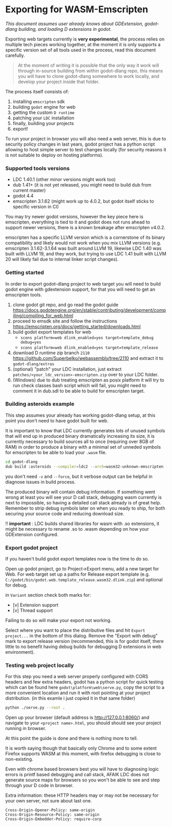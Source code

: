 # Exporting for WASM-Emscripten

_This document assumes user already knows about GDExtension, godot-dlang building, and loading D extensions in godot._

Exporting web targets currently is __very experimental__, the process relies on multiple tech pieces working together, at the moment it is only supports a specific version set of all tools used in the process, read this document carefully.

> At the moment of writing it is possible that the only way it work will through in-source building from within godot-dlang repo, this means you will have to clone godot-dlang somewhere to work locally, and develop your project inside that folder.

The process itself consists of:
1) installing `emscripten` sdk
2) building `godot` engine for web
3) getting the custom `D runtime`
4) patching your `LDC` installation
5) finally, building your projects
6) export!

To run your project in browser you will also need a web server, this is due to security policy changes in last years, godot project has a python script allowing to host simple server to test changes locally (for security reasons it is not suitable to deploy on hosting platforms).

### Supported tools versions

- LDC 1.40.1 (other minor versions might work too)
- dub 1.41+ (it is not yet released, you might need to build dub from current master)
- godot 4.4
- emscripten 3.1.62 (might work up to 4.0.2, but godot itself sticks to specific version in CI)

You may try newer godot versions, however the key piece here is emscripten, everything is tied to it and godot does not runs ahead to support newer versions, there is a known breakage after emscripten v4.0.2.

emscripten has a specific LLVM version which is a cornerstone of its binary compatibility and likely would not work when you mix LLVM versions (e.g. emscripten 3.1.62-3.1.64 was built around LLVM 19, likewise LDC 1.40 was built with LLVM 19, and they work, but trying to use LDC 1.41 built with LLVM 20 will likely fail due to internal linker script changes).

### Getting started

In order to export godot-dlang project to web target you will need to build godot engine with gdextension support, for that you will need to get an emscripten tools.

1) clone godot git repo, and go read the godot guide https://docs.godotengine.org/en/stable/contributing/development/compiling/compiling_for_web.html
2) proceed to emsdk site and follow the instructions https://emscripten.org/docs/getting_started/downloads.html
3) build godot export templates for web 
	- `scons platform=web dlink_enabled=yes target=template_debug debug=yes` 
	- `scons platform=web dlink_enabled=yes target=template_release`
4) download D runtime zip branch `2110` https://github.com/Superbelko/webassembly/tree/2110 and extract it to `godot-dlang/extras`
5) (optional) "patch" your LDC installation, just extract `patches/<your_ldc_version>-emscripten.zip` over to your LDC folder.
6) (Windows) due to dub treating emscripten as posix platform it will try to run check classes bash script which will fail, you might need to comment it in dub.sdl to be able to build for emscripten target.

### Building asteroids example

This step assumes your already has working godot-dlang setup, at this point you don't need to have godot built for web.

It is important to know that LDC currently generates lots of unused symbols that will end up in produced binary dramatically increasing its size, it is currently necessary to build sources all to once (requiring over 8GB of RAM) in order to produce a binary with a minimal set of unneded symbols for emscripten to be able to load your `.wasm` file.

```sh
cd godot-dlang
dub build :asteroids --compiler=ldc2 --arch=wasm32-unknown-emscripten -v --force --build-mode=allAtOnce --combined
```

you don't need `-v` and `--force`, but it verbose output can be helpful in diagnose issues in build process.

The produced binary will contain debug information. If something went wrong at least you will see your D call stack, debugging wasm currently is next to impossible, so having a detailed call stack already is of great help. 
Remember to strip debug symbols later on when you ready to ship, for both securing your source code and reducing download size.

!! __important__ : LDC builds shared libraries for wasm with .so extensions, it might be necessary to rename .so to .wasm depending on how your GDExtension configured.
### Export godot project

If you haven't build godot export templates now is the time to do so.

Open up godot project, go to Project->Export menu, add a new target for Web.
For web target set up a paths for Release export template (e.g. `C:/godot/bin/godot.web.template_release.wasm32.dlink.zip`) and optional for debug.

in `Variant` section check both marks for:
- [v] Extension support
- [v] Thread support   

Failing to do so will make your export not working.

Select where you want to place the distributive files and hit `Export project...` in the bottom of this dialog. Remove the "Export with debug" mark to export release version (recommended, this is for godot itself, there little to no benefit having debug builds for debugging D extensions in web environment).

### Testing web project locally

For this step you need a web server properly configured with CORS headers and few extra headers, godot has a python script for quick testing which can be found here `godot\platform\web\serve.py`, copy the script to a more convenient location and run it with root pointing at your project distribution. 
(in this examle i just copied it in that same folder)

```sh
python ./serve.py --root .
```

Open up your browser (default address is http://127.0.0.1:8060/) and navigate to your `<project name>.html`, you should should see your project running in browser.

At this point the guide is done and there is nothing more to tell.

It is worth saying though that basically only Chrome and to some extent Firefox supports WASM at this moment, with firefox debugging is close to non-existing.

Even with chrome based browsers best you will have to diagnosing logic errors is printf based debugging and call stack, AFAIK LDC does not generate source maps for browsers so you won't be able to see and step through your D code in browser.

Extra information:
these HTTP headers may or may not be necessary for your own server, not sure about last one.

```
Cross-Origin-Opener-Policy: same-origin
Cross-Origin-Resource-Policy: same-origin
Cross-Origin-Embedder-Policy: require-corp
```
